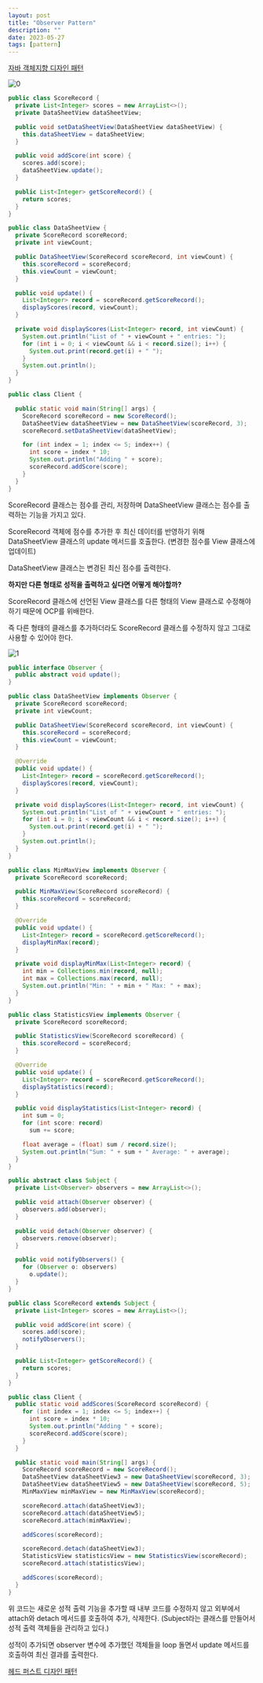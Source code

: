 ```yaml
---
layout: post
title: "Observer Pattern"
description: ""
date: 2023-05-27
tags: [pattern]
---
```


<a href="http://www.yes24.com/Product/Goods/12501269">자바 객체지향 디자인 패턴</a>

![0](/assets/images/observer-pattern/0.png)

```java
public class ScoreRecord {
  private List<Integer> scores = new ArrayList<>();
  private DataSheetView dataSheetView;

  public void setDataSheetView(DataSheetView dataSheetView) {
    this.dataSheetView = dataSheetView;
  }

  public void addScore(int score) {
    scores.add(score);
    dataSheetView.update();
  }

  public List<Integer> getScoreRecord() {
    return scores;
  }
}

public class DataSheetView {
  private ScoreRecord scoreRecord;
  private int viewCount;

  public DataSheetView(ScoreRecord scoreRecord, int viewCount) {
    this.scoreRecord = scoreRecord;
    this.viewCount = viewCount;
  }

  public void update() {
    List<Integer> record = scoreRecord.getScoreRecord();
    displayScores(record, viewCount);
  }

  private void displayScores(List<Integer> record, int viewCount) {
    System.out.println("List of " + viewCount + " entries: ");
    for (int i = 0; i < viewCount && i < record.size(); i++) {
      System.out.print(record.get(i) + " ");
    }
    System.out.println();
  }
}

public class Client {

  public static void main(String[] args) {
    ScoreRecord scoreRecord = new ScoreRecord();
    DataSheetView dataSheetView = new DataSheetView(scoreRecord, 3);
    scoreRecord.setDataSheetView(dataSheetView);

    for (int index = 1; index <= 5; index++) {
      int score = index * 10;
      System.out.println("Adding " + score);
      scoreRecord.addScore(score);
    }
  }
}
```

ScoreRecord 클래스는 점수를 관리, 저장하며 DataSheetView 클래스는 점수를 출력하는 기능을 가지고 있다.

ScoreRecord 객체에 점수를 추가한 후 최신 데이터를 반영하기 위해 DataSheetView 클래스의 update 메서드를 호출한다. (변경한 점수를 View 클래스에 업데이트)

DataSheetView 클래스는 변경된 최신 점수를 출력한다.

**하지만 다른 형태로 성적을 출력하고 싶다면 어떻게 해야할까?**

ScoreRecord 클래스에 선언된 View 클래스를 다른 형태의 View 클래스로 수정해야 하기 때문에 OCP를 위배한다.

즉 다른 형태의 클래스를 추가하더라도 ScoreRecord 클래스를 수정하지 않고 그대로 사용할 수 있어야 한다.

![1](/assets/images/observer-pattern/1.png)

```java
public interface Observer {
  public abstract void update();
}

public class DataSheetView implements Observer {
  private ScoreRecord scoreRecord;
  private int viewCount;

  public DataSheetView(ScoreRecord scoreRecord, int viewCount) {
    this.scoreRecord = scoreRecord;
    this.viewCount = viewCount;
  }

  @Override
  public void update() {
    List<Integer> record = scoreRecord.getScoreRecord();
    displayScores(record, viewCount);
  }

  private void displayScores(List<Integer> record, int viewCount) {
    System.out.println("List of " + viewCount + " entries: ");
    for (int i = 0; i < viewCount && i < record.size(); i++) {
      System.out.print(record.get(i) + " ");
    }
    System.out.println();
  }
}

public class MinMaxView implements Observer {
  private ScoreRecord scoreRecord;

  public MinMaxView(ScoreRecord scoreRecord) {
    this.scoreRecord = scoreRecord;
  }

  @Override
  public void update() {
    List<Integer> record = scoreRecord.getScoreRecord();
    displayMinMax(record);
  }

  private void displayMinMax(List<Integer> record) {
    int min = Collections.min(record, null);
    int max = Collections.max(record, null);
    System.out.println("Min: " + min + " Max: " + max);
  }
}

public class StatisticsView implements Observer {
  private ScoreRecord scoreRecord;

  public StatisticsView(ScoreRecord scoreRecord) {
    this.scoreRecord = scoreRecord;
  }

  @Override
  public void update() {
    List<Integer> record = scoreRecord.getScoreRecord();
    displayStatistics(record);
  }

  public void displayStatistics(List<Integer> record) {
    int sum = 0;
    for (int score: record)
      sum += score;

    float average = (float) sum / record.size();
    System.out.println("Sum: " + sum + " Average: " + average);
  }
}

public abstract class Subject {
  private List<Observer> observers = new ArrayList<>();

  public void attach(Observer observer) {
    observers.add(observer);
  }

  public void detach(Observer observer) {
    observers.remove(observer);
  }

  public void notifyObservers() {
    for (Observer o: observers)
      o.update();
  }
}

public class ScoreRecord extends Subject {
  private List<Integer> scores = new ArrayList<>();

  public void addScore(int score) {
    scores.add(score);
    notifyObservers();
  }

  public List<Integer> getScoreRecord() {
    return scores;
  }
}

public class Client {
  public static void addScores(ScoreRecord scoreRecord) {
    for (int index = 1; index <= 5; index++) {
      int score = index * 10;
      System.out.println("Adding " + score);
      scoreRecord.addScore(score);
    }
  }

  public static void main(String[] args) {
    ScoreRecord scoreRecord = new ScoreRecord();
    DataSheetView dataSheetView3 = new DataSheetView(scoreRecord, 3);
    DataSheetView dataSheetView5 = new DataSheetView(scoreRecord, 5);
    MinMaxView minMaxView = new MinMaxView(scoreRecord);

    scoreRecord.attach(dataSheetView3);
    scoreRecord.attach(dataSheetView5);
    scoreRecord.attach(minMaxView);

    addScores(scoreRecord);

    scoreRecord.detach(dataSheetView3);
    StatisticsView statisticsView = new StatisticsView(scoreRecord);
    scoreRecord.attach(statisticsView);

    addScores(scoreRecord);
  }
}
```

위 코드는 새로운 성적 출력 기능을 추가할 때 내부 코드를 수정하지 않고 외부에서 attach와 detach 메서드를 호출하여 추가, 삭제한다. (Subject라는 클래스를 만들어서 성적 출력 객체들을 관리하고 있다.)

성적이 추가되면 observer 변수에 추가했던 객체들을 loop 돌면서 update 메서드를 호출하여 최신 결과를 출력한다.

<a href="http://www.yes24.com/Product/Goods/108192370">헤드 퍼스트 디자인 패턴</a>
